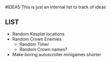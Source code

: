 #IDEAS
This is just an internal list to track of ideas

## LIST
- Random Kasplat locations
- Random Crown Enemies
	- Random Timer
	- Random Crown names?
- Make boring autoscroller minigames shorter